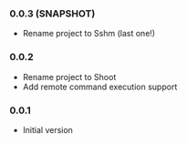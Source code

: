### 0.0.3 (SNAPSHOT)
* Rename project to Sshm (last one!)

### 0.0.2
* Rename project to Shoot
* Add remote command execution support

### 0.0.1
* Initial version
